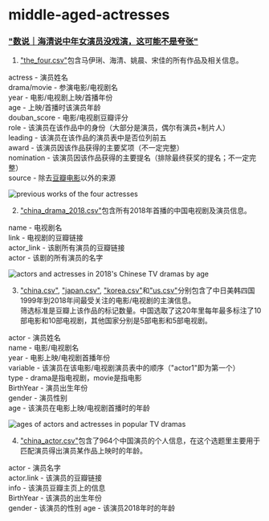 # middle-aged-actresses
### ["数说｜海清说中年女演员没戏演，这可能不是夸张"](https://www.thepaper.cn/newsDetail_forward_4050096)

1. ["the_four.csv"](https://github.com/839-Studio/middle-aged-actresses/blob/master/the-four.csv)包含马伊琍、海清、姚晨、宋佳的所有作品及相关信息。

actress - 演员姓名<br />
drama/movie - 参演电影/电视剧名<br />
year - 电影/电视剧上映/首播年份<br />
age - 上映/首播时该演员年龄<br />
douban_score - 电影/电视剧豆瓣评分<br />
role - 该演员在该作品中的身份（大部分是演员，偶尔有演员+制片人）<br />
leading - 该演员在该作品的演员表中是否位列前五<br />
award - 该演员因该作品获得的主要奖项（不一定完整）<br />
nomination - 该演员因该作品获得的主要提名（排除最终获奖的提名；不一定完整）<br />
source - 除去[豆瓣电影](https://movie.douban.com/)以外的来源<br />

![previous works of the four actresses](http://image.thepaper.cn/www/image/26/109/271.jpg)

2. ["china_drama_2018.csv"](https://github.com/839-Studio/middle-aged-actresses/blob/master/china_drama_2018.csv)包含所有2018年首播的中国电视剧及演员信息。

name - 电视剧名<br />
link - 电视剧的豆瓣链接<br />
actor_link - 该剧所有演员的豆瓣链接<br />
actor - 该剧的所有演员的名字

![actors and actresses in 2018's Chinese TV dramas by age](http://image.thepaper.cn/www/image/26/109/858.jpg)

3. ["china.csv"](https://github.com/839-Studio/middle-aged-actresses/blob/master/china.csv), ["japan.csv"](https://github.com/839-Studio/middle-aged-actresses/blob/master/japan.csv), ["korea.csv"](https://github.com/839-Studio/middle-aged-actresses/blob/master/korea.csv)和["us.csv"](https://github.com/839-Studio/middle-aged-actresses/blob/master/us.csv)分别包含了中日美韩四国1999年到2018年间最受关注的电影/电视剧的主演信息。<br />
筛选标准是豆瓣上该作品的标记数量。中国选取了这20年里每年最多标注了10部电影和10部电视剧，其他国家分别是5部电影和5部电视剧。

actor - 演员姓名<br />
name - 电影/电视剧名<br />
year - 电影上映/电视剧首播年份<br />
variable - 该演员在该电影/电视剧演员表中的顺序（"actor1"即为第一个）<br />
type - drama是指电视剧，movie是指电影<br />
BirthYear - 演员出生年份<br />
gender - 演员性别<br />
age - 该演员在电影上映/电视剧首播时的年龄

![ages of actors and actresses in popular TV dramas](http://image.thepaper.cn/www/image/26/107/944.jpg)

4. ["china_actor.csv"](https://github.com/839-Studio/middle-aged-actresses/blob/master/china_actor.csv)包含了964个中国演员的个人信息，在这个选题里主要用于匹配演员得出演员某作品上映时的年龄。

actor - 演员名字<br />
actor.link - 该演员的豆瓣链接<br />
info - 该演员豆瓣主页上的信息<br />
BirthYear - 该演员的出生年份<br />
gender - 该演员的性别
age - 该演员2018年时的年龄
